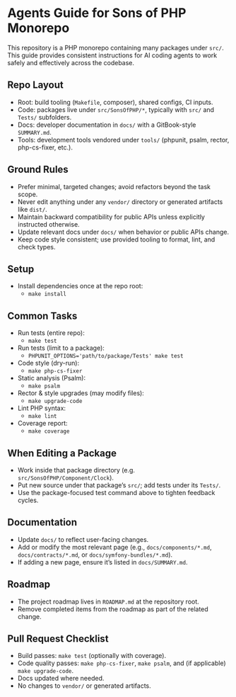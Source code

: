 # Agents Guide for Sons of PHP Monorepo

This repository is a PHP monorepo containing many packages under `src/`. This guide provides consistent instructions for AI coding agents to work safely and effectively across the codebase.

## Repo Layout

- Root: build tooling (`Makefile`, composer), shared configs, CI inputs.
- Code: packages live under `src/SonsOfPHP/*`, typically with `src/` and `Tests/` subfolders.
- Docs: developer documentation in `docs/` with a GitBook-style `SUMMARY.md`.
- Tools: development tools vendored under `tools/` (phpunit, psalm, rector, php-cs-fixer, etc.).

## Ground Rules

- Prefer minimal, targeted changes; avoid refactors beyond the task scope.
- Never edit anything under any `vendor/` directory or generated artifacts like `dist/`.
- Maintain backward compatibility for public APIs unless explicitly instructed otherwise.
- Update relevant docs under `docs/` when behavior or public APIs change.
- Keep code style consistent; use provided tooling to format, lint, and check types.

## Setup

- Install dependencies once at the repo root:
  - `make install`

## Common Tasks

- Run tests (entire repo):
  - `make test`
- Run tests (limit to a package):
  - `PHPUNIT_OPTIONS='path/to/package/Tests' make test`
- Code style (dry-run):
  - `make php-cs-fixer`
- Static analysis (Psalm):
  - `make psalm`
- Rector & style upgrades (may modify files):
  - `make upgrade-code`
- Lint PHP syntax:
  - `make lint`
- Coverage report:
  - `make coverage`

## When Editing a Package

- Work inside that package directory (e.g. `src/SonsOfPHP/Component/Clock`).
- Put new source under that package’s `src/`; add tests under its `Tests/`.
- Use the package-focused test command above to tighten feedback cycles.

## Documentation

- Update `docs/` to reflect user-facing changes.
- Add or modify the most relevant page (e.g., `docs/components/*.md`, `docs/contracts/*.md`, or `docs/symfony-bundles/*.md`).
- If adding a new page, ensure it’s listed in `docs/SUMMARY.md`.

## Roadmap

- The project roadmap lives in `ROADMAP.md` at the repository root.
- Remove completed items from the roadmap as part of the related change.

## Pull Request Checklist

- Build passes: `make test` (optionally with coverage).
- Code quality passes: `make php-cs-fixer`, `make psalm`, and (if applicable) `make upgrade-code`.
- Docs updated where needed.
- No changes to `vendor/` or generated artifacts.


